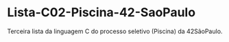 # Lista-C02-Piscina-42-SaoPaulo
Terceira lista da linguagem C do processo seletivo (Piscina) da 42SãoPaulo.

